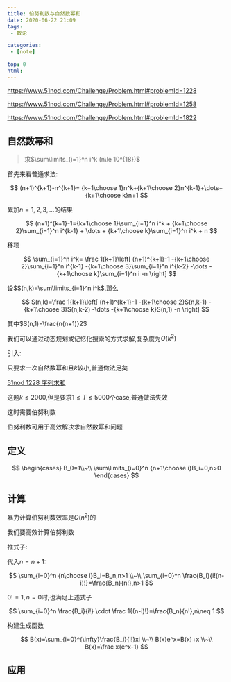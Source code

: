 ```yaml
---
title: 伯努利数与自然数幂和 
date: 2020-06-22 21:09
tags: 
 - 数论

categories:
 - [note]

top: 0 
html:
---
```


https://www.51nod.com/Challenge/Problem.html#problemId=1228

https://www.51nod.com/Challenge/Problem.html#problemId=1258

https://www.51nod.com/Challenge/Problem.html#problemId=1822

## 自然数幂和

> 求$\sum\limits_{i=1}^n i^k (n\le 10^{18})$

首先来看普通求法:

$$
(n+1)^{k+1}-n^{k+1}=
{k+1\choose 1}n^k+{k+1\choose 2}n^{k-1}+\dots+{k+1\choose k}n+1
$$

累加$n=1,2,3,\dots$的结果

$$
(n+1)^{k+1}-1={k+1\choose 1}\sum_{i=1}^n i^k + {k+1\choose 2}\sum_{i=1}^n i^{k-1} + \dots + {k+1\choose k}\sum_{i=1}^n i^k + n
$$

移项

$$
\sum_{i=1}^n i^k=
\frac 1{k+1}\left[
(n+1)^{k+1}-1
-{k+1\choose 2}\sum_{i=1}^n i^{k-1}
-{k+1\choose 3}\sum_{i=1}^n i^{k-2}
-\dots
-{k+1\choose k}\sum_{i=1}^n i
-n
\right]
$$

设$S(n,k)=\sum\limits_{i=1}^n i^k$,那么

$$
S(n,k)=\frac 1{k+1}\left[
(n+1)^{k+1}-1
-{k+1\choose 2}S(n,k-1)
-{k+1\choose 3}S(n,k-2)
-\dots
-{k+1\choose k}S(n,1)
-n
\right]
$$

其中$S(n,1)=\frac{n(n+1)}2$

我们可以通过动态规划或记忆化搜索的方式求解,复杂度为$O(k^2)$

引入:

只要求一次自然数幂和且$k$较小,普通做法足矣

[51nod 1228 序列求和](http://www.51nod.com/Challenge/Problem.html#problemId=1228)

这题$k\le 2000$,但是要求$1\le T\le 5000$个case,普通做法失效

这时需要伯努利数

伯努利数可用于高效解决求自然数幂和问题

## 定义

$$
\begin{cases}
B_0=1\\~\\
\sum\limits_{i=0}^n {n+1\choose i}B_i=0,n>0
\end{cases}
$$

## 计算

暴力计算伯努利数效率是$O(n^2)$的

我们要高效计算伯努利数

推式子:

代入$n=n+1$:

$$
\sum_{i=0}^n {n\choose i}B_i=B_n,n>1
\\~\\
\sum_{i=0}^n \frac{B_i}{i!(n-i)!}=\frac{B_n}{n!},n>1
$$

$0!=1,n=0$时,也满足上述式子

$$
\sum_{i=0}^n \frac{B_i}{i!} \cdot \frac 1{(n-i)!}=\frac{B_n}{n!},n\neq 1
$$

构建生成函数

$$
B(x)=\sum_{i=0}^{\infty}\frac{B_i}{i!}xi
\\~\\
B(x)e^x=B(x)+x
\\~\\
B(x)=\frac x{e^x-1}
$$

## 应用

